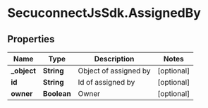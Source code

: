# SecuconnectJsSdk.AssignedBy

## Properties
Name | Type | Description | Notes
------------ | ------------- | ------------- | -------------
**_object** | **String** | Object of assigned by | [optional] 
**id** | **String** | Id of assigned by | [optional] 
**owner** | **Boolean** | Owner | [optional] 


